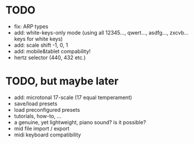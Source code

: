 # TODO
- fix: ARP types
- add: white-keys-only mode (using all 12345..., qwert..., asdfg..., zxcvb... keys for white keys)
- add: scale shift -1, 0, 1
- add: mobile&tablet compability!
- hertz selector (440, 432 etc.)

# TODO, but maybe later
- add: microtonal 17-scale (17 equal temperament)
- save/load presets
- load preconfigured presets
- tutorials, how-to, ...
- a genuine, yet lightweight, piano sound? is it possible?
- mid file import / export
- midi keyboard compatibility